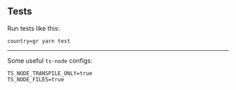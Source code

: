 ## Tests

Run tests like this:

```
country=gr yarn test
```

----

Some useful `ts-node` configs:

```
TS_NODE_TRANSPILE_ONLY=true
TS_NODE_FILES=true
```